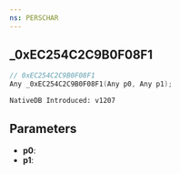 ```yaml
---
ns: PERSCHAR
---
```

## _0xEC254C2C9B0F08F1

```c
// 0xEC254C2C9B0F08F1
Any _0xEC254C2C9B0F08F1(Any p0, Any p1);
```

```
NativeDB Introduced: v1207
```

## Parameters
* **p0**:
* **p1**:
